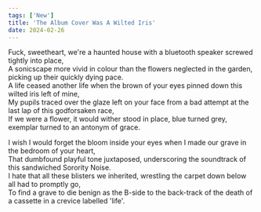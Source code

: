 ```yaml
---
tags: ['New']
title: 'The Album Cover Was A Wilted Iris'
date: 2024-02-26
---
```


Fuck, sweetheart, we're a haunted house with a bluetooth speaker screwed tightly into place,  
A sonicscape more vivid in colour than the flowers neglected in the garden, picking up their quickly dying pace.  
A life ceased another life when the brown of your eyes pinned down this wilted iris left of mine,  
My pupils traced over the glaze left on your face from a bad attempt at the last lap of this godforsaken race,  
If we were a flower, it would wither stood in place, blue turned grey, exemplar turned to an antonym of grace.

I wish I would forget the bloom inside your eyes when I made our grave in the bedroom of your heart,  
That dumbfound playful tone juxtaposed, underscoring the soundtrack of this sandwiched Sorority Noise.  
I hate that all these blisters we inherited, wrestling the carpet down below all had to promptly go,  
To find a grave to die benign as the B-side to the back-track of the death of a cassette in a crevice labelled 'life'.  
